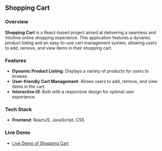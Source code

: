 ## Shopping Cart

### Overview

**Shopping Cart** is a React-based project aimed at delivering a seamless and intuitive online shopping experience. This application features a dynamic product listing and an easy-to-use cart management system, allowing users to add, remove, and view items in their shopping cart.

### Features

- **Dynamic Product Listing**: Displays a variety of products for users to browse.
- **User-friendly Cart Management**: Allows users to add, remove, and view items in the cart.
- **Interactive UI**: Built with a responsive design for optimal user experience.

### Tech Stack

- **Frontend**: ReactJS, JavaScript, CSS

### Live Demo

- [Live Demo of Shopping Cart](https://praveenrampk.github.io/shopping-cart)
